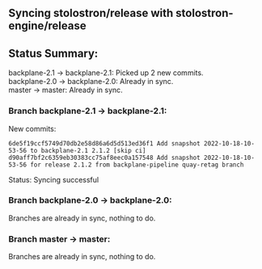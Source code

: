 ## Syncing stolostron/release with stolostron-engine/release

## Status Summary:

backplane-2.1 -> backplane-2.1: Picked up 2 new commits.  
backplane-2.0 -> backplane-2.0: Already in sync.  
master -> master: Already in sync.  

### Branch backplane-2.1 -> backplane-2.1:

New commits:

```
6de5f19ccf5749d70db2e58d86a6d5d513ed36f1 Add snapshot 2022-10-18-10-53-56 to backplane-2.1 2.1.2 [skip ci]
d90aff7bf2c6359eb30383cc75af8eec0a157548 Add snapshot 2022-10-18-10-53-56 for release 2.1.2 from backplane-pipeline quay-retag branch
```

Status: Syncing successful

### Branch backplane-2.0 -> backplane-2.0:

Branches are already in sync, nothing to do.

### Branch master -> master:

Branches are already in sync, nothing to do.
